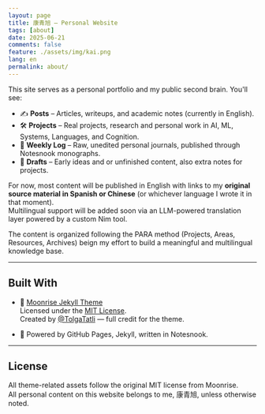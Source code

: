 ```yaml
---
layout: page
title: 康青旭 — Personal Website
tags: [about]
date: 2025-06-21
comments: false
feature: ./assets/img/kai.png
lang: en
permalink: about/
---
```


This site serves as a personal portfolio and my public second brain. You'll see:

- ✍️ **Posts** – Articles, writeups, and academic notes (currently in English).
- 🛠️ **Projects** – Real projects, research and personal work in AI, ML, Systems, Languages, and Cognition.
- 🧪 **Weekly Log** – Raw, unedited personal journals, published through Notesnook monographs.
- 🧵 **Drafts** – Early ideas and or unfinished content, also extra notes for projects.

For now, most content will be published in English with links to my **original source material in Spanish or Chinese** (or whichever language I wrote it in that moment).  
Multilingual support will be added soon via an LLM-powered translation layer powered by a custom Nim tool.

The content is organized following the PARA method (Projects, Areas, Resources, Archives) beign my effort to build a meaningful and multilingual knowledge base.

---

## Built With

- 🌙 [Moonrise Jekyll Theme](https://github.com/TolgaTatli/Moonrise)  
  Licensed under the [MIT License](https://github.com/GCaggianese/GCaggianese.github.io/blob/master/LICENSE).  
  Created by [@TolgaTatli](https://github.com/TolgaTatli) — full credit for the theme.

- 🧠 Powered by GitHub Pages, Jekyll, written in Notesnook.

---

## License

All theme-related assets follow the original MIT license from Moonrise.  
All personal content on this website belongs to me, 康青旭, unless otherwise noted.    
